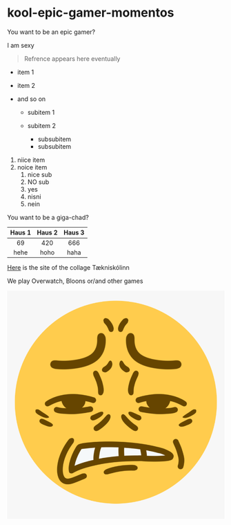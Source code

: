 # kool-epic-gamer-momentos
You want to be an epic gamer?

I am sexy
> Refrence appears here eventually

- item 1

- item 2

- and so on

    - subitem 1
    - subitem 2

        - subsubitem
        - subsubitem

1. niice item
2. noice item
    1. nice sub
    2. NO sub
    3. yes
    4. nisni
    5. nein

You want to be a giga-chad?

Haus 1 | Haus 2 | Haus 3
:---: | :---: | :---:
69 | 420 | 666
hehe | hoho | haha

[Here](https://www.tskoli.is) is the site of the collage Tækniskólinn




We play Overwatch, Bloons or/and other games

![Some good explanation](108-1083789_cringe-discord-emoji-clipart-png-download-transparent-png.png)
